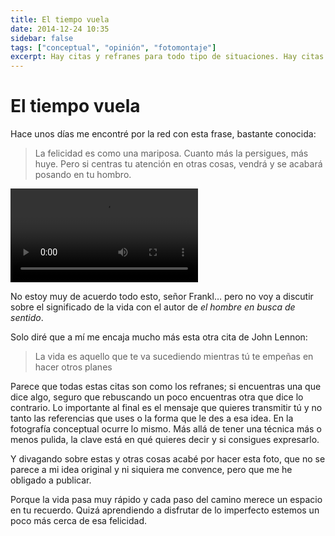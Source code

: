 ```yaml
---
title: El tiempo vuela
date: 2014-12-24 10:35
sidebar: false
tags: ["conceptual", "opinión", "fotomontaje"]
excerpt: Hay citas y refranes para todo tipo de situaciones. Hay citas y refranes que se contradicen entre sí. En el fondo, a veces, lo importante no es encontrar la mejor forma de decir las cosas, sino encontrar el valor de decirlas.
---
```


# El tiempo vuela

Hace unos días me encontré por la red con esta frase, bastante conocida:

> La felicidad es como una mariposa. Cuanto más la persigues, más huye. Pero si centras tu atención en otras cosas, vendrá y se acabará posando en tu hombro.

<video title="Dos mariposas aletean persiguiéndose la una a la otra" controls>
  <source src="~@videos/persiguiendo_mariposas.mp4" type="video/mp4">
</video>

No estoy muy de acuerdo todo esto, señor Frankl… pero no voy a discutir sobre el significado de la vida con el autor de _el hombre en busca de sentido_.

Solo diré que a mí me encaja mucho más esta otra cita de John Lennon:

> La vida es aquello que te va sucediendo mientras tú te empeñas en hacer otros planes

Parece que todas estas citas son como los refranes; si encuentras una que dice algo, seguro que rebuscando un poco encuentras otra que dice lo contrario. Lo importante al final es el mensaje que quieres transmitir tú y no tanto las referencias que uses o la forma que le des a esa idea. En la fotografía conceptual ocurre lo mismo. Más allá de tener una técnica más o menos pulida, la clave está en qué quieres decir y si consigues expresarlo.

Y divagando sobre estas y otras cosas acabé por hacer esta foto, que no se parece a mi idea original y ni siquiera me convence, pero que me he obligado a publicar.

Porque la vida pasa muy rápido y cada paso del camino merece un espacio en tu recuerdo. Quizá aprendiendo a disfrutar de lo imperfecto estemos un poco más cerca de esa felicidad.

<Photo name="el_tiempo_vuela.jpg" alt="Una chica levita en una habitación con dos umbrales al fondo y unas mariposas fluyen de su vestido hacia atrás" />
